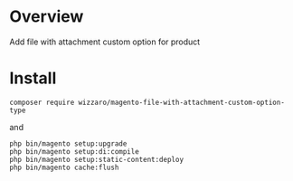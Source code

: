 # Overview

Add file with attachment custom option for product

# Install

```
composer require wizzaro/magento-file-with-attachment-custom-option-type
```

and 

```
php bin/magento setup:upgrade
php bin/magento setup:di:compile
php bin/magento setup:static-content:deploy
php bin/magento cache:flush
```